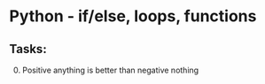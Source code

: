 # Python - if/else, loops, functions

## Tasks:

0. Positive anything is better than negative nothing
